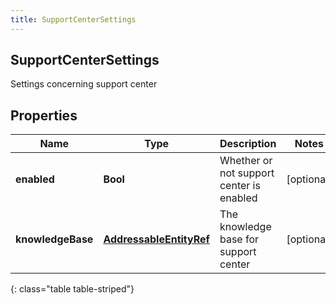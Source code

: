 ```yaml
---
title: SupportCenterSettings
---
```

## SupportCenterSettings
Settings concerning support center

## Properties

|Name | Type | Description | Notes|
|------------ | ------------- | ------------- | -------------|
| **enabled** | **Bool** | Whether or not support center is enabled | [optional] |
| **knowledgeBase** | [**AddressableEntityRef**](AddressableEntityRef.html) | The knowledge base for support center | [optional] |
{: class="table table-striped"}


